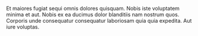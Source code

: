Et maiores fugiat sequi omnis dolores quisquam. Nobis iste voluptatem minima et aut. Nobis ex ea ducimus dolor blanditiis nam nostrum quos. Corporis unde consequatur consequatur laboriosam quia quia expedita. Aut iure voluptas.